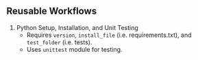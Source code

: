 <h2>Reusable Workflows</h2>
<div>
  <ol>
    <li>
      Python Setup, Installation, and Unit Testing
      <ul>
        <li>Requires <code>version</code>, <code>install_file</code> (i.e. requirements.txt), and <code>test_folder</code> (i.e. tests).</li>
        <li>Uses <code>unittest</code> module for testing.</li>
      </ul>
    </li>
  </ol>
</div>
